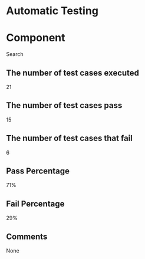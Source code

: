 # Automatic Testing

# Component

Search

## The number of test cases executed

21

## The number of test cases pass

15

## The number of test cases that fail

6

## Pass Percentage

71%

## Fail Percentage

29%

## Comments

None
